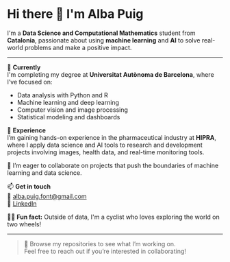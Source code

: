 # Hi there 👋 I'm Alba Puig

I'm a **Data Science and Computational Mathematics** student from **Catalonia**, passionate about using **machine learning** and **AI** to solve real-world problems and make a positive impact.

---

🌱 **Currently**  
I'm completing my degree at **Universitat Autònoma de Barcelona**, where I’ve focused on:
- Data analysis with Python and R  
- Machine learning and deep learning  
- Computer vision and image processing  
- Statistical modeling and dashboards

🔬 **Experience**  
I’m gaining hands-on experience in the pharmaceutical industry at **HIPRA**, where I apply data science and AI tools to research and development projects involving images, health data, and real-time monitoring tools.

👯 I’m eager to collaborate on projects that push the boundaries of machine learning and data science.

📫 **Get in touch**  
📧 alba.puig.font@gmail.com  
🔗 [LinkedIn](https://www.linkedin.com/in/alba-puig-font)
  
🚴‍♀️ **Fun fact:** Outside of data, I'm a cyclist who loves exploring the world on two wheels!

---

> 📂 Browse my repositories to see what I’m working on.  
> Feel free to reach out if you’re interested in collaborating!
